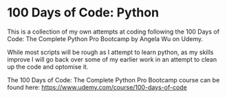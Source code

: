 # 100 Days of Code: Python

This is a collection of my own attempts at coding following the 100 Days of Code: The Complete Python Pro Bootcamp by Angela Wu on Udemy. 

While most scripts will be rough as I attempt to learn python, as my skills improve I will go back over some of my earlier work in an attempt to clean up the code and optomise it. 

The 100 Days of Code: The Complete Python Pro Bootcamp course can be found here:
https://www.udemy.com/course/100-days-of-code



